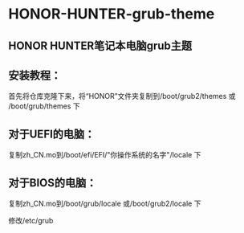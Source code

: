 HONOR-HUNTER-grub-theme
=
HONOR HUNTER笔记本电脑grub主题
-
安装教程：<br>
-

首先将仓库克隆下来，将“HONOR”文件夹复制到/boot/grub2/themes 或 /boot/grub/themes 下<br>

对于UEFI的电脑：<br>
-

复制zh_CN.mo到/boot/efi/EFI/"你操作系统的名字"/locale 下<br>

对于BIOS的电脑：<br>
-

复制zh_CN.mo到/boot/grub/locale 或/boot/grub2/locale 下<br>

修改/etc/grub<br>
